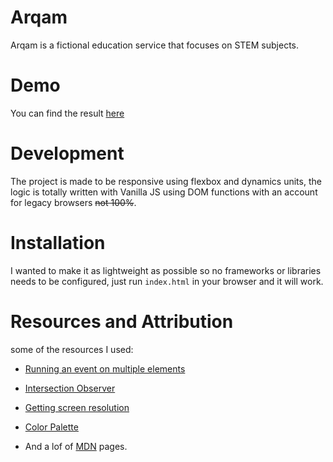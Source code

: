 # Arqam

Arqam is a fictional education service that focuses on STEM subjects.

# Demo

You can find the result [here](https://sleepy-tereshkova-a9c5cf.netlify.app/)

# Development

The project is made to be responsive using flexbox and dynamics units, the logic is totally written with Vanilla JS using DOM functions with an account for legacy browsers ~~not 100%~~.

# Installation

I wanted to make it as lightweight as possible so no frameworks or libraries needs to be configured, just run `index.html` in your browser and it will work.

# Resources and Attribution

some of the resources I used:

- [Running an event on multiple elements](https://flaviocopes.com/how-to-add-event-listener-multiple-elements-javascript/)

- [Intersection Observer](https://usefulangle.com/post/118/javascript-intersection-observer)

- [Getting screen resolution](https://www.tutorialrepublic.com/faq/how-to-detect-screen-resolution-with-javascript.php)
- [Color Palette](https://colorhunt.co/palette/e8e8e8f0545430475e222831)
- And a lof of [MDN](https://developer.mozilla.org/) pages.

